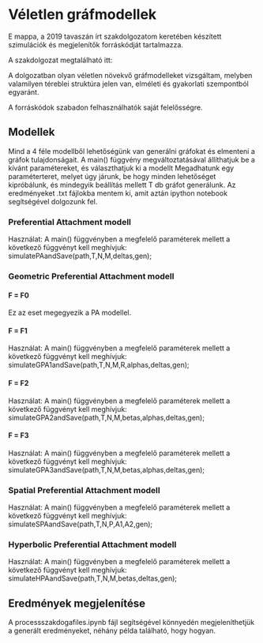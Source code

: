 # Véletlen gráfmodellek

E mappa, a 2019 tavaszán írt szakdolgozatom keretében készített szimulációk és megjelenítők forráskódját tartalmazza.

A szakdolgozat megtalálható itt: 

A dolgozatban olyan véletlen növekvő gráfmodelleket vizsgáltam, melyben valamilyen téreblei struktúra jelen van, elméleti és gyakorlati szempontból egyaránt.

A forráskódok szabadon felhasználhatók saját felelősségre.


## Modellek
Mind a 4 féle modellből lehetőségünk van generálni gráfokat és elmenteni a gráfok tulajdonságait. 
A main() függvény megváltoztatásával állíthatjuk be a kívánt paramétereket, és választhatjuk ki a modellt 
Megadhatunk egy paraméterteret, melyet úgy járunk, be hogy minden lehetőséget kipróbálunk, és mindegyik beállítás mellett T db gráfot generálunk. Az eredményeket .txt fájlokba mentem ki, amit aztán ipython notebook segítségével dolgozunk fel.

### Preferential Attachment modell
Használat:
A main() függvényben a megfelelő paraméterek mellett a következő függvényt kell meghívjuk:
simulatePAandSave(path,T,N,M,deltas,gen);

### Geometric Preferential Attachment modell
#### F = F0
Ez az eset megegyezik a PA modellel.

#### F = F1
Használat:
A main() függvényben a megfelelő paraméterek mellett a következő függvényt kell meghívjuk:
simulateGPA1andSave(path,T,N,M,R,alphas,deltas,gen);

#### F = F2
Használat:
A main() függvényben a megfelelő paraméterek mellett a következő függvényt kell meghívjuk:
simulateGPA2andSave(path,T,N,M,betas,alphas,deltas,gen);

#### F = F3
Használat:
A main() függvényben a megfelelő paraméterek mellett a következő függvényt kell meghívjuk:
simulateGPA3andSave(path,T,N,M,betas,alphas,deltas,gen);

### Spatial Preferential Attachment modell
Használat:
A main() függvényben a megfelelő paraméterek mellett a következő függvényt kell meghívjuk:
simulateSPAandSave(path,T,N,P,A1,A2,gen);

### Hyperbolic Preferential Attachment modell
Használat:
A main() függvényben a megfelelő paraméterek mellett a következő függvényt kell meghívjuk:
simulateHPAandSave(path,T,N,M,betas,deltas,gen);


## Eredmények megjelenítése
A processszakdogafiles.ipynb  fájl segítségével könnyedén megjeleníthetjük a generált eredményeket, néhány példa található, hogy hogyan.



